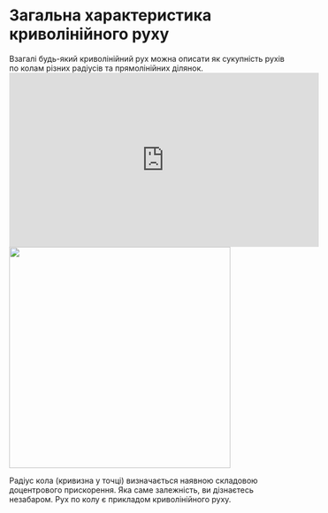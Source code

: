 # Загальна характеристика криволiнiйного руху

<div class="space">Взагалi будь-який криволiнiйний рух можна описати як сукупнiсть рухiв по колам рiзних радiусiв та прямолiнiйних дiлянок.</div>

<div class="fluidMedia">
<iframe width="560" height="315" src="https://youtu.be/EgUHljq7U7I" frameborder="0" allowfullscreen></iframe>
</div>

<div class="space"><img class="image" width="400" src="https://rawgit.com/chudaol/ed-era-book-physics/master/images/chapter_3/11.png"></div>

Радiус кола (кривизна у точцi) визначається наявною складовою доцентрового прискорення. Яка саме залежнiсть, ви дiзнаєтесь незабаром. Рух по колу є прикладом криволiнiйного руху.